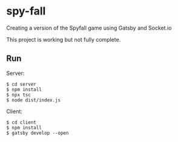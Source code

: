 # spy-fall
Creating a version of the Spyfall game using Gatsby and Socket.io

This project is working but not fully complete.

## Run

Server:

    $ cd server
    $ npm install
    $ npx tsc
    $ node dist/index.js

Client:

    $ cd client
    $ npm install
    $ gatsby develop --open
